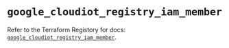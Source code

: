 # `google_cloudiot_registry_iam_member`

Refer to the Terraform Registory for docs: [`google_cloudiot_registry_iam_member`](https://registry.terraform.io/providers/hashicorp/google-beta/4.80.0/docs/resources/google_cloudiot_registry_iam_member).
